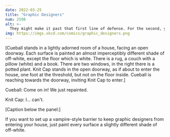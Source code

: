 ```yaml
---
date: 2022-03-25
title: "Graphic Designers"
num: 2598
alt: >-
  They might make it past that first line of defense. For the second, you'll need some picture frames, a level, and a protractor that can do increments of less than a degree.
img: https://imgs.xkcd.com/comics/graphic_designers.png
---
```

[Cueball stands in a lightly adorned room of a house, facing an open doorway. Each surface is painted an almost imperceptibly different shade of off-white, except the floor which is white. There is a rug, a couch with a pillow (white) and a book. There are two windows, in the right there is a potted plant. Knit Cap stands in the open doorway, as if about to enter the house, one foot at the threshold, but not on the floor inside. Cueball is reaching towards the doorway, inviting Knit Cap to enter.]

Cueball: Come on in! We just repainted.

Knit Cap: I... can't.

[Caption below the panel:]

If you want to set up a vampire-style barrier to keep graphic designers from entering your house, just paint every surface a slightly different shade of off-white.